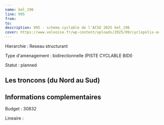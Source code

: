 ```yaml
---
name: kml_196 
line: 995
from: 
to:  
description: 995 - schema cyclable de l'ACSO 2025 kml_196 
cover: https://www.velooise.fr/wp-content/uploads/2025/09/cyclopolis-acso-default.jpg
---
```

Hierarchie : Reseau structurant

Type d'amenagement : bidirectionnelle (PISTE CYCLABLE BIDI)

Statut : planned

## Les troncons (du Nord au Sud)

## Informations complementaires

Budget  : 30832 

Lineaire :

